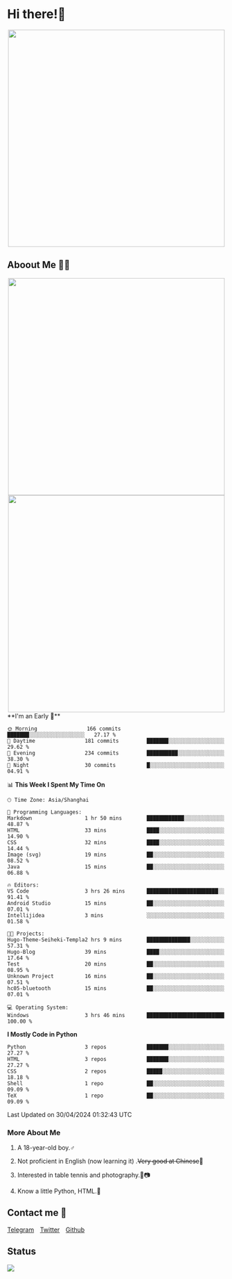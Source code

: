 # Hi there!🎉

<div align=center><img src="https://count.getloli.com/get/@Cicada000?theme=moebooru" width=500px></div>

## Aboout Me 👀💦

<div align=center>
<img src="https://github-readme-stats.vercel.app/api?username=Cicada000&show_icons=true&theme=tokyonight" width=500px>
<br>
<img src="https://github-readme-stats.vercel.app/api/top-langs/?username=Cicada000&show_icons=true&theme=tokyonight&layout=compact" width=500px>
</div>
<!--START_SECTION:waka-->
**I'm an Early 🐤** 

```text
🌞 Morning                166 commits         ███████░░░░░░░░░░░░░░░░░░   27.17 % 
🌆 Daytime                181 commits         ███████░░░░░░░░░░░░░░░░░░   29.62 % 
🌃 Evening                234 commits         ██████████░░░░░░░░░░░░░░░   38.30 % 
🌙 Night                  30 commits          █░░░░░░░░░░░░░░░░░░░░░░░░   04.91 % 
```


📊 **This Week I Spent My Time On** 

```text
🕑︎ Time Zone: Asia/Shanghai

💬 Programming Languages: 
Markdown                 1 hr 50 mins        ████████████░░░░░░░░░░░░░   48.87 % 
HTML                     33 mins             ████░░░░░░░░░░░░░░░░░░░░░   14.90 % 
CSS                      32 mins             ████░░░░░░░░░░░░░░░░░░░░░   14.44 % 
Image (svg)              19 mins             ██░░░░░░░░░░░░░░░░░░░░░░░   08.52 % 
Java                     15 mins             ██░░░░░░░░░░░░░░░░░░░░░░░   06.88 % 

🔥 Editors: 
VS Code                  3 hrs 26 mins       ███████████████████████░░   91.41 % 
Android Studio           15 mins             ██░░░░░░░░░░░░░░░░░░░░░░░   07.01 % 
Intellijidea             3 mins              ░░░░░░░░░░░░░░░░░░░░░░░░░   01.58 % 

🐱‍💻 Projects: 
Hugo-Theme-Seiheki-Templa2 hrs 9 mins        ██████████████░░░░░░░░░░░   57.31 % 
Hugo-Blog                39 mins             ████░░░░░░░░░░░░░░░░░░░░░   17.64 % 
Test                     20 mins             ██░░░░░░░░░░░░░░░░░░░░░░░   08.95 % 
Unknown Project          16 mins             ██░░░░░░░░░░░░░░░░░░░░░░░   07.51 % 
hc05-bluetooth           15 mins             ██░░░░░░░░░░░░░░░░░░░░░░░   07.01 % 

💻 Operating System: 
Windows                  3 hrs 46 mins       █████████████████████████   100.00 % 
```

**I Mostly Code in Python** 

```text
Python                   3 repos             ███████░░░░░░░░░░░░░░░░░░   27.27 % 
HTML                     3 repos             ███████░░░░░░░░░░░░░░░░░░   27.27 % 
CSS                      2 repos             █████░░░░░░░░░░░░░░░░░░░░   18.18 % 
Shell                    1 repo              ██░░░░░░░░░░░░░░░░░░░░░░░   09.09 % 
TeX                      1 repo              ██░░░░░░░░░░░░░░░░░░░░░░░   09.09 % 
```




 Last Updated on 30/04/2024 01:32:43 UTC
<!--END_SECTION:waka-->

### More About Me

1. A 18-year-old boy.♂

2. Not proficient in English (now learning it) .~~Very good at Chinese~~🤣

3. Interested in table tennis and photography.🏓📷

4. Know a little Python, HTML.🐍


## Contact me 💬

[Telegram](https://t.me/CicadaLYW)&emsp;[Twitter](https://twitter.com/Cicada0001)&emsp;[Github](https://github.com/Cicada000)

## Status
<img src="https://weather-icon.journeyad.repl.co/@hangzhou?v=1" align="left">








